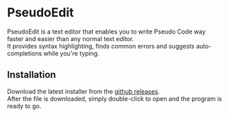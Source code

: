 # PseudoEdit
  
PseudoEdit is a text editor that enables you to write Pseudo Code way faster and easier than any normal text editor.  
It provides syntax highlighting, finds common errors and suggests auto-completions while you're typing.  
  
## Installation
  
Download the latest installer from the [github releases](https://github.com/carl-vmt/PseudoEdit/releases).  
After the file is downloaded, simply double-click to open and the program is ready to go.
